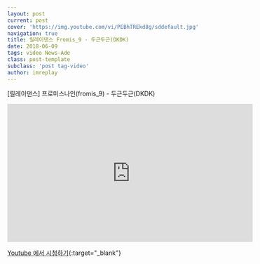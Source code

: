 ```yaml
---
layout: post
current: post
cover: 'https://img.youtube.com/vi/PEBhTREkd8g/sddefault.jpg'
navigation: true
title: 릴레이댄스 Fromis_9 - 두근두근(DKDK)
date: 2018-06-09
tags: video News-Ade
class: post-template
subclass: 'post tag-video'
author: imreplay
---
```





[릴레이댄스] 프로미스나인(fromis_9) - 두근두근(DKDK)

<iframe width="560" height="315" src="https://www.youtube.com/embed/PEBhTREkd8g?rel=0" frameborder="0" allow="autoplay; encrypted-media" allowfullscreen></iframe>

[Youtube 에서 시청하기](https://www.youtube.com/watch?v=PEBhTREkd8g){:target="_blank"}
